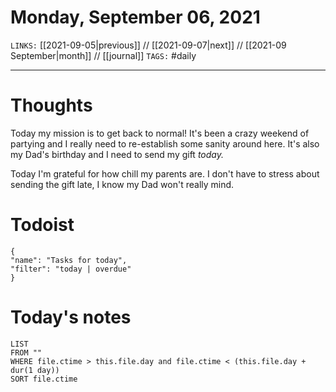 # Monday, September 06, 2021
`LINKS:` [[2021-09-05|previous]] // [[2021-09-07|next]] // [[2021-09 September|month]] // [[journal]] 
`TAGS:` #daily

---
# Thoughts
Today my mission is to get back to normal! It's been a crazy weekend of partying and I really need to re-establish some sanity around here. It's also my Dad's birthday and I need to send my gift *today.*

Today I'm grateful for how chill my parents are. I don't have to stress about sending the gift late, I know my Dad won't really mind. 

# Todoist
```todoist
{
"name": "Tasks for today",
"filter": "today | overdue"
}
```

# Today's notes
```dataview
LIST 
FROM ""
WHERE file.ctime > this.file.day and file.ctime < (this.file.day + dur(1 day))
SORT file.ctime
```

